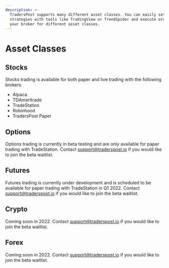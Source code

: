 ```yaml
---
description: >-
  TradersPost supports many different asset classes. You can easily setup
  strategies with tools like TradingView or TrendSpider and execute orders in
  your broker for different asset classes.
---
```


# Asset Classes

## Stocks

Stocks trading is available for both paper and live trading with the following brokers.

* Alpaca
* TDAmeritrade
* TradeStation
* Robinhood
* TradersPost Paper

## Options

Options trading is currently in beta testing and are only available for paper trading with TradeStation. Contact [support@traderspost.io](mailto:support@traderspost.io) if you would like to join the beta waitlist.

## Futures

Futures trading is currently under development and is scheduled to be available for paper trading with TradeStation in Q1 2022. Contact [support@traderspost.io](mailto:support@traderspost.io) if you would like to join the beta waitlist.

## Crypto

Coming soon in 2022. Contact [support@traderspost.io](mailto:support@traderspost.io) if you would like to join the beta waitlist.

## Forex

Coming soon in 2022. Contact [support@traderspost.io](mailto:support@traderspost.io) if you would like to join the beta waitlist.
